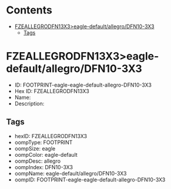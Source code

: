 



Contents
========

* [FZEALLEGRODFN13X3>eagle-default/allegro/DFN10-3X3](#fzeallegrodfn13x3eagle-defaultallegrodfn10-3x3)
	* [Tags](#tags)

# FZEALLEGRODFN13X3>eagle-default/allegro/DFN10-3X3

- ID: FOOTPRINT-eagle-eagle-default-allegro-DFN10-3X3
- Hex ID: FZEALLEGRODFN13X3
- Name: 
- Description: 

## Tags

- hexID: FZEALLEGRODFN13X3
- oompType: FOOTPRINT
- oompSize: eagle
- oompColor: eagle-default
- oompDesc: allegro
- oompIndex: DFN10-3X3
- oompName: eagle-default/allegro/DFN10-3X3
- oompID: FOOTPRINT-eagle-eagle-default-allegro-DFN10-3X3
